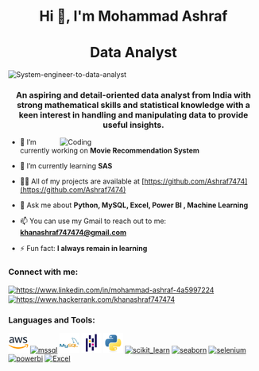 <h1 align="center">Hi 👋, I'm Mohammad Ashraf</h1>
<h1 align="center">Data Analyst</h1>

![System-engineer-to-data-analyst](https://github.com/Ashraf7474/Ashraf7474/assets/131772000/27c513c5-e716-42e4-8b9a-32438c189c94)


<h3 align="center">An aspiring and detail-oriented data analyst from India with strong mathematical skills and statistical knowledge with a keen interest in handling and manipulating data to provide useful insights.</h3>

<img align="right" alt="Coding" width="400" src="https://camo.githubusercontent.com/ba27b6fd30244ff7ceefab84c6efb5379d35a25c170f4d82cfe4e8881ea2894a/68747470733a2f2f626c6f672e696d617274696375732e6f72672f77702d636f6e74656e742f75706c6f6164732f323031392f30352f64616f6e6c696e652e676966">

- 🔭 I’m currently working on **Movie Recommendation System**

- 🌱 I’m currently learning **SAS**

- 👨‍💻 All of my projects are available at [https://github.com/Ashraf7474](https://github.com/Ashraf7474)

- 💬 Ask me about **Python, MySQL, Excel, Power BI , Machine Learning**

- 📫 You can use my Gmail to reach out to me: **khanashraf747474@gmail.com**

- ⚡ Fun fact: **I always remain in learning**

<h3 align="left">Connect with me:</h3>
<p align="left">
<a href="https://www.linkedin.com/in/mohammad-ashraf-4a5997224/" target="blank"><img align="center" src="https://raw.githubusercontent.com/rahuldkjain/github-profile-readme-generator/master/src/images/icons/Social/linked-in-alt.svg" alt="https://www.linkedin.com/in/mohammad-ashraf-4a5997224" height="30" width="40" /></a>
<a href="https://www.hackerrank.com/khanashraf747474" target="blank"><img align="center" src="https://raw.githubusercontent.com/rahuldkjain/github-profile-readme-generator/master/src/images/icons/Social/hackerrank.svg" alt="https://www.hackerrank.com/khanashraf747474" height="30" width="40" /></a>
</p>

<h3 align="left">Languages and Tools:</h3>
<p align="left">
<a href="https://aws.amazon.com" target="_blank" rel="noreferrer"><img src="https://raw.githubusercontent.com/devicons/devicon/master/icons/amazonwebservices/amazonwebservices-original-wordmark.svg" alt="aws" width="40" height="40"/></a>
<a href="https://www.microsoft.com/en-us/sql-server" target="_blank" rel="noreferrer"><img src="https://www.svgrepo.com/show/303229/microsoft-sql-server-logo.svg" alt="mssql" width="40" height="40"/></a>
<a href="https://www.mysql.com/" target="_blank" rel="noreferrer"><img src="https://raw.githubusercontent.com/devicons/devicon/master/icons/mysql/mysql-original-wordmark.svg" alt="mysql" width="40" height="40"/></a>
<a href="https://pandas.pydata.org/" target="_blank" rel="noreferrer"><img src="https://raw.githubusercontent.com/devicons/devicon/2ae2a900d2f041da66e950e4d48052658d850630/icons/pandas/pandas-original.svg" alt="pandas" width="40" height="40"/></a>
<a href="https://www.python.org" target="_blank" rel="noreferrer"><img src="https://raw.githubusercontent.com/devicons/devicon/master/icons/python/python-original.svg" alt="python" width="40" height="40"/></a>
<a href="https://scikit-learn.org/" target="_blank" rel="noreferrer"><img src="https://upload.wikimedia.org/wikipedia/commons/0/05/Scikit_learn_logo_small.svg" alt="scikit_learn" width="40" height="40"/></a>
<a href="https://seaborn.pydata.org/" target="_blank" rel="noreferrer"><img src="https://seaborn.pydata.org/_images/logo-mark-lightbg.svg" alt="seaborn" width="40" height="40"/></a>
<a href="https://www.selenium.dev" target="_blank" rel="noreferrer"><img src="https://raw.githubusercontent.com/detain/svg-logos/780f25886640cef088af994181646db2f6b1a3f8/svg/selenium-logo.svg" alt="selenium" width="40" height="40"/></a>
<a href="https://powerbi.microsoft.com/" target="_blank" rel="noreferrer"><img src="https://camo.githubusercontent.com/4baf082217477d2c8f8447a86d79b0d5425261ab90c1f078b7473f9a5101adfb/68747470733a2f2f696d672e69636f6e73382e636f6d2f3f73697a653d34382669643d3373474f55446f396e4a346b26666f726d61743d706e67" alt="powerbi" width="40" height="40"/></a>
<a href="https://www.microsoft.com/en-us/microsoft-365/excel" target="_blank" rel="noreferrer">
    <img src="https://github.com/Ashraf7474/Ashraf7474/assets/131772000/9a22c2e9-350c-4441-ac1a-ef657b14e0d9" alt="Excel" width="40" height="40"/>
</a>


</p>







